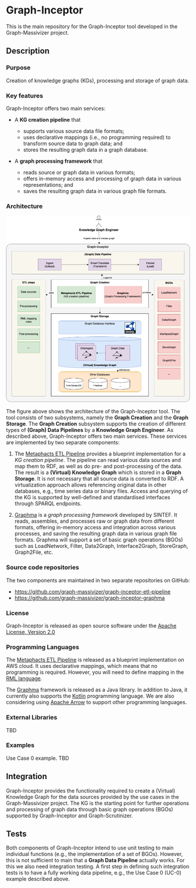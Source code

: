 # Graph-Inceptor

This is the main repository for the Graph-Inceptor tool developed in the Graph-Massivizer project.

## Description

### Purpose

Creation of knowledge graphs (KGs), processing and storage of graph data. 

### Key features

Graph-Inceptor offers two main services:

* A **KG creation pipeline** that 
    * supports various source data file formats;
    * uses declarative mappings (i.e., no programming required) to transform source data to graph data; and
    * stores the resulting graph data in a graph database.

* A **graph processing framework** that
    * reads source or graph data in various formats;
    * offers in-memory access and processing of graph data in various representations; and
    * saves the resulting graph data in various graph file formats.

### Architecture

![Graph-Inceptor component architecture diagram](./docs/graph-inceptor_tool_level_3_revised.png)

The figure above shows the architecture of the Graph-Inceptor tool. The tool consists of two subsystems, namely the **Graph Creation** and the **Graph Storage**. The **Graph Creation** subsystem supports the creation of different types of **(Graph) Data Pipelines** by a **Knowledge Graph Engineer**. As described above, Graph-Inceptor offers two main services. These services are implemented by two separate components:

1. The [Metaphacts ETL Pipeline](https://github.com/graph-massivizer/graph-inceptor-etl-pipeline) provides a blueprint implementation for a *KG creation pipeline*. The pipeline can read various data sources and map them to RDF, as well as do pre- and post-processing of the data. The result is a **(Virtual) Knowledge Graph** which is stored in a **Graph Storage**. It is not necessary that all source data is converted to RDF. A virtualization approach allows referencing original data in other databases, e.g., time series data or binary files. Access and querying of the KG is supported by well-defined and standardised interfaces through SPARQL endpoints.

2. [Graphma](https://github.com/graph-massivizer/graph-inceptor-graphma) is a *graph processing framework* developed by SINTEF. It reads, assembles, and processes raw or graph data from different formats, offering in-memory access and integration across various processes, and  saving the resulting graph data in various graph file formats. Graphma will support a set of basic graph operations (BGOs) such as LoadNetwork, Filter, Data2Graph, Interface2Graph, StoreGraph, Graph2File, etc.

### Source code repositories

The two components are maintained in two separate repositories on GitHub:

* https://github.com/graph-massivizer/graph-inceptor-etl-pipeline
* https://github.com/graph-massivizer/graph-inceptor-graphma

### License

Graph-Inceptor is released as open source software under the [Apache License, Version 2.0](https://opensource.org/license/apache-2-0/)

### Programming Languages

The [Metaphacts ETL Pipeline](https://github.com/graph-massivizer/graph-inceptor-etl-pipeline) is released as a blueprint implementation on AWS cloud. It uses declarative mappings, which means that no programming is required. However, you will need to define mapping in the [RML language](https://rml.io/specs/rml/).

The [Graphma](https://github.com/graph-massivizer/graph-inceptor-graphma) framework is released as a Java library. In addition to Java, it currently also supports the [Kotlin](https://kotlinlang.org/) programming language. We are also considering using [Apache Arrow](https://arrow.apache.org/) to support other programming languages.

### External Libraries

TBD

### Examples

Use Case 0 example. TBD

## Integration

Graph-Inceptor provides the functionality required to create a (Virtual) Knowledge Graph for the data sources provided by the use cases in the Graph-Massivizer project. The KG is the starting point for further operations and processing of graph data through basic graph operations (BGOs) supported by Graph-Inceptor and Graph-Scrutinizer.

## Tests

Both components of Graph-Inceptor intend to use unit testing to main individual functions (e.g., the implementation of a set of BGOs). However, this is not sufficient to main that a **Graph Data Pipeline** actually works. For this we also need integration testing. A first step in defining such integration tests is to have a fully working data pipeline, e.g., the Use Case 0 (UC-0) example described above.
